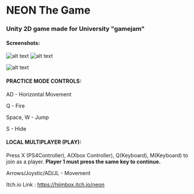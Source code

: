 # NEON The Game
### Unity 2D game made for University "gamejam"

#### Screenshots: 

![alt text](https://img.itch.zone/aW1hZ2UvNjc2MTEyLzM3MDU0NDMucG5n/347x500/4tg%2F7w.png)
![alt text](https://img.itch.zone/aW1hZ2UvNjc2MTEyLzM3MDU0NTUucG5n/347x500/P1JJgt.png)

![alt text](https://img.itch.zone/aW1hZ2UvNjc2MTEyLzM3MDU0NTYucG5n/347x500/9dX1hE.png)


#### PRACTICE MODE CONTROLS:

AD - Horizontal Movement

Q - Fire

Space, W - Jump

S - Hide


#### LOCAL MULTIPLAYER (PLAY):

Press X (PS4Controller), A(Xbox Controller), Q(Keyboard), M(Keyboard) to join as a player. **Player 1 must press the same key to continue.**

Arrows/Joystic/AD/JL - Movement


Itch.io Link : https://hiimbox.itch.io/neon
